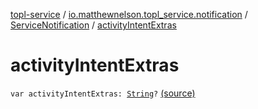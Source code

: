 [topl-service](../../index.md) / [io.matthewnelson.topl_service.notification](../index.md) / [ServiceNotification](index.md) / [activityIntentExtras](./activity-intent-extras.md)

# activityIntentExtras

`var activityIntentExtras: `[`String`](https://kotlinlang.org/api/latest/jvm/stdlib/kotlin/-string/index.html)`?` [(source)](https://github.com/05nelsonm/TorOnionProxyLibrary-Android/blob/master/topl-service/src/main/java/io/matthewnelson/topl_service/notification/ServiceNotification.kt#L108)